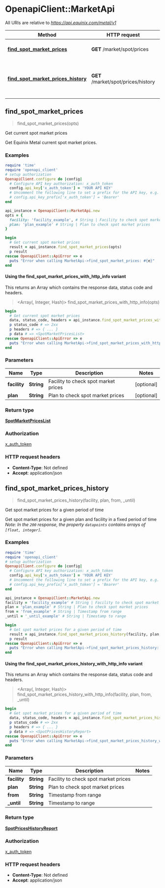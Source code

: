 # OpenapiClient::MarketApi

All URIs are relative to *https://api.equinix.com/metal/v1*

| Method | HTTP request | Description |
| ------ | ------------ | ----------- |
| [**find_spot_market_prices**](MarketApi.md#find_spot_market_prices) | **GET** /market/spot/prices | Get current spot market prices |
| [**find_spot_market_prices_history**](MarketApi.md#find_spot_market_prices_history) | **GET** /market/spot/prices/history | Get spot market prices for a given period of time |


## find_spot_market_prices

> <SpotMarketPricesList> find_spot_market_prices(opts)

Get current spot market prices

Get Equinix Metal current spot market prices.

### Examples

```ruby
require 'time'
require 'openapi_client'
# setup authorization
OpenapiClient.configure do |config|
  # Configure API key authorization: x_auth_token
  config.api_key['x_auth_token'] = 'YOUR API KEY'
  # Uncomment the following line to set a prefix for the API key, e.g. 'Bearer' (defaults to nil)
  # config.api_key_prefix['x_auth_token'] = 'Bearer'
end

api_instance = OpenapiClient::MarketApi.new
opts = {
  facility: 'facility_example', # String | Facility to check spot market prices
  plan: 'plan_example' # String | Plan to check spot market prices
}

begin
  # Get current spot market prices
  result = api_instance.find_spot_market_prices(opts)
  p result
rescue OpenapiClient::ApiError => e
  puts "Error when calling MarketApi->find_spot_market_prices: #{e}"
end
```

#### Using the find_spot_market_prices_with_http_info variant

This returns an Array which contains the response data, status code and headers.

> <Array(<SpotMarketPricesList>, Integer, Hash)> find_spot_market_prices_with_http_info(opts)

```ruby
begin
  # Get current spot market prices
  data, status_code, headers = api_instance.find_spot_market_prices_with_http_info(opts)
  p status_code # => 2xx
  p headers # => { ... }
  p data # => <SpotMarketPricesList>
rescue OpenapiClient::ApiError => e
  puts "Error when calling MarketApi->find_spot_market_prices_with_http_info: #{e}"
end
```

### Parameters

| Name | Type | Description | Notes |
| ---- | ---- | ----------- | ----- |
| **facility** | **String** | Facility to check spot market prices | [optional] |
| **plan** | **String** | Plan to check spot market prices | [optional] |

### Return type

[**SpotMarketPricesList**](SpotMarketPricesList.md)

### Authorization

[x_auth_token](../README.md#x_auth_token)

### HTTP request headers

- **Content-Type**: Not defined
- **Accept**: application/json


## find_spot_market_prices_history

> <SpotPricesHistoryReport> find_spot_market_prices_history(facility, plan, from, _until)

Get spot market prices for a given period of time

Get spot market prices for a given plan and facility in a fixed period of time  *Note: In the `200` response, the property `datapoints` contains arrays of `[float, integer]`.*

### Examples

```ruby
require 'time'
require 'openapi_client'
# setup authorization
OpenapiClient.configure do |config|
  # Configure API key authorization: x_auth_token
  config.api_key['x_auth_token'] = 'YOUR API KEY'
  # Uncomment the following line to set a prefix for the API key, e.g. 'Bearer' (defaults to nil)
  # config.api_key_prefix['x_auth_token'] = 'Bearer'
end

api_instance = OpenapiClient::MarketApi.new
facility = 'facility_example' # String | Facility to check spot market prices
plan = 'plan_example' # String | Plan to check spot market prices
from = 'from_example' # String | Timestamp from range
_until = '_until_example' # String | Timestamp to range

begin
  # Get spot market prices for a given period of time
  result = api_instance.find_spot_market_prices_history(facility, plan, from, _until)
  p result
rescue OpenapiClient::ApiError => e
  puts "Error when calling MarketApi->find_spot_market_prices_history: #{e}"
end
```

#### Using the find_spot_market_prices_history_with_http_info variant

This returns an Array which contains the response data, status code and headers.

> <Array(<SpotPricesHistoryReport>, Integer, Hash)> find_spot_market_prices_history_with_http_info(facility, plan, from, _until)

```ruby
begin
  # Get spot market prices for a given period of time
  data, status_code, headers = api_instance.find_spot_market_prices_history_with_http_info(facility, plan, from, _until)
  p status_code # => 2xx
  p headers # => { ... }
  p data # => <SpotPricesHistoryReport>
rescue OpenapiClient::ApiError => e
  puts "Error when calling MarketApi->find_spot_market_prices_history_with_http_info: #{e}"
end
```

### Parameters

| Name | Type | Description | Notes |
| ---- | ---- | ----------- | ----- |
| **facility** | **String** | Facility to check spot market prices |  |
| **plan** | **String** | Plan to check spot market prices |  |
| **from** | **String** | Timestamp from range |  |
| **_until** | **String** | Timestamp to range |  |

### Return type

[**SpotPricesHistoryReport**](SpotPricesHistoryReport.md)

### Authorization

[x_auth_token](../README.md#x_auth_token)

### HTTP request headers

- **Content-Type**: Not defined
- **Accept**: application/json

